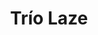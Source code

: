 ---
title: Trío Laze
date: 
draft: false

# descripcion
description : Trío de aros de plata y cubic

materials: Plata 925

color: Plateado

dimensions: 3 pares de aros

code: 01-16-0505

type: "Aros"

categories: []

price: $4.030,00

price_eftvo: $3.425,00

# Images
# first image will be shown in the product page
images:
  # - image: "images/path_to_image"
  # La ubicacion de las imagenes es imagenes/Aros/Aros.Cubic/01-16-0505-trio-laze
  - image: "./images/aros/cubic/01-16-0505_a.JPG"
  - image: "./images/aros/cubic/01-16-0505_b.JPG"
---